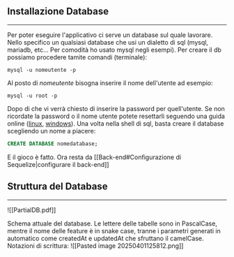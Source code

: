 
## Installazione Database
---
Per poter eseguire l'applicativo ci serve un database sul quale lavorare. Nello specifico un qualsiasi database che usi un dialetto di sql (mysql, mariadb, etc... Per comodità ho usato mysql negli esempi). Per creare il db possiamo procedere tamite comandi (terminale):
```shell
mysql -u nomeutente -p
```
Al posto di *nomeutente* bisogna inserire il nome dell'utente ad esempio:
```shell
mysql -u root -p
```
Dopo di che vi verrà chiesto di inserire la password per quell'utente. Se non ricordate la password o il nome utente potete resettarli seguendo una guida online (<a href= https://www.andreaminini.com/linux/mysql/reset-password-root-mysql-mariadb-linux>linux</a>, <a href=https://dev.mysql.com/doc/mysql-windows-excerpt/8.0/en/resetting-permissions-windows.html>windows</a>).
Una volta nella shell di sql, basta creare il database scegliendo un nome a piacere:
```sql
CREATE DATABASE nomedatabase;
```
E il gioco è fatto. Ora resta da [[Back-end#Configurazione di Sequelize|configurare il back-end]]


## Struttura del Database
---
![[PartialDB.pdf]]

Schema attuale del database. Le lettere delle tabelle sono in PascalCase, mentre il nome delle feature è in snake case, tranne i parametri generati in automatico come createdAt e updatedAt che sfruttano il camelCase. Notazioni di scrittura: ![[Pasted image 20250401125812.png]]


